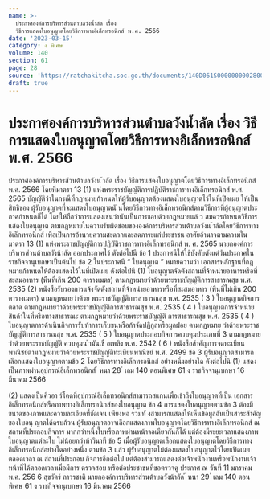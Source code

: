 ```yaml
---
name: >-
  ประกาศองค์การบริหารส่วนตำบลวังน้ำลัด เรื่อง
  วิธีการแสดงใบอนุญาตโดยวิธีการทางอิเล็กทรอนิกส์ พ.ศ. 2566
date: '2023-03-15'
category: ง พิเศษ
volume: 140
section: 61
page: 28
source: 'https://ratchakitcha.soc.go.th/documents/140D061S0000000002800.pdf'
draft: true
---
```


# ประกาศองค์การบริหารส่วนตำบลวังน้ำลัด เรื่อง วิธีการแสดงใบอนุญาตโดยวิธีการทางอิเล็กทรอนิกส์ พ.ศ. 2566

ประกาศองค์การบริหารส่วนต้าบลวังน ้าลัด เรื่อง วิธีการแสดงใบอนุญาตโดยวิธีการทางอิเล็กทรอนิกส์ พ.ศ. 2566 โดยที่มาตรา 13 (1) แห่งพระราชบัญญัติการปฏิบัติราชการทางอิเล็กทรอนิกส์ พ.ศ. 2565 บัญญัติว่าในกรณีที่กฎหมายก้าหนดให้ผู้รับอนุญาตต้องแสดงใบอนุญาตไว้ในที่เปิดเผย ให้เป็นสิทธิของ ผู้รับอนุญาตที่จะแสดงใบอนุญาตนั นโดยวิธีการทางอิเล็กทรอนิกส์ตามวิธีการที่ผู้อนุญาตประกาศก้าหนดก็ได้ โดยให้ถือว่าการแสดงเช่นว่านันเป็นการชอบด้วยกฎหมายแล้ ว สมควรก้าหนดวิธีการแสดงใบอนุญาต ตามกฎหมายในความรับผิดชอบขององค์การบริหารส่วนต้าบลวังน ้าลัดโดยวิธีการทางอิเล็กทรอนิกส์ เพื่อเป็นการอ้านวยความสะดวกและลดภาระแก่ประชาชน อาศัยอ้านาจตามความในมาตรา 13 (1) แห่งพระราชบัญญัติการปฏิบัติราชการทางอิเล็กทรอนิกส์ พ. ศ. 2565 นายกองค์การบริหารส่วนต้าบลวังน้าลัด ออกประกาศไว้ ดังต่อไปนี ข้อ 1 ประกาศนีให้ใช้บังคับตังแต่วันประกาศในราชกิจจานุเบกษาเป็นต้นไป ข้อ 2 ในประกาศนี “ ใบอนุญาต ” หมายความว่า เอกสารหลักฐานที่กฎหมายก้าหนดให้ต้องแสดงไว้ในที่เปิดเผย ดังต่อไปนี (1) ใบอนุญาตจัดตังสถานที่จ้าหน่ายอาหารหรือที่สะสมอาหาร (พืนที่เกิน 200 ตารางเมตร) ตามกฎหมายว่าด้วยพระราชบัญญัติการสาธารณสุข พ.ศ. 2535 (2) หนังสือรับรองการแจ้งจัดตังสถานที่จ้าหน่ายอาหารหรือที่สะสมอาหาร (พืนที่ไม่เกิน 200 ตารางเมตร) ตามกฎหมายว่าด้วย พระราชบัญญัติการสาธารณสุข พ.ศ. 2535 ( 3 ) ใบอนุญาตกิจการตลาด ตามกฎหมายว่าด้วยพระราชบัญญัติการสาธารณสุข พ.ศ. 2535 ( 4 ) ใบอนุญาตการจ้าหน่ายสินค้าในที่หรือทางสาธารณะ ตามกฎหมายว่าด้วยพระราชบัญญัติ การสาธารณสุข พ.ศ. 2535 ( 4 ) ใบอนุญาตการด้าเนินกิจการรับท้าการเก็บขนหรือก้าจัดปฏิกูลหรือมูลฝอย ตามกฎหมาย ว่าด้วยพระราชบัญญัติการสาธารณสุข พ.ศ. 2535 ( 5 ) ใบอนุญาตประกอบกิจการควบคุมประเภทที่ 3 ตามกฎหมายว่าด้วยพระราชบัญญัติ ควบคุมน ้ามันเชื อเพลิง พ.ศ. 2542 ( 6 ) หนังสือส้าคัญการจดทะเบียนพาณิชย์ตามกฎหมายว่าด้วยพระราชบัญญัติทะเบียนพาณิชย์ พ.ศ. 2499 ข้อ 3 ผู้รับอนุญาตสามารถเลือกแสดงใบอนุญาตตามข้อ 2 โดยวิธีการทางอิเล็กทรอนิกส์ อย่างหนึ่งอย่างใด ดังต่อไปนี (1) แสดงเป็นภาพผ่านอุปกรณ์อิเล็กทรอนิกส์ ้ หนา 28 ่ เลม 140 ตอนพิเศษ 61 ง ราชกิจจานุเบกษา 16 มีนาคม 2566

(2) แสดงเป็นคิวอา ร์โคดที่อุปกรณ์อิเล็กทรอนิกส์สามารถสแกนเพื่อเข้าถึงใบอนุญาตที่เป็น เอกสารอิเล็กทรอนิกส์หรือภาพทางอิเล็กทรอนิกส์ของใบอนุญาต ข้อ 4 การแสดงใบอนุญาตตามข้อ 3 ต้องมีขนาดของภาพและความละเอียดที่ชัดเจน เพียงพอ รวมทั งสามารถแสดงให้เห็นข้อมูลอันเป็นสาระส้าคัญของใบอนุ ญาตได้ครบถ้วน ผู้รับอนุญาตอาจเลือกแสดงภาพใบอนุญาตโดยวิธีการทางอิเล็กทรอนิกส์ ณ สถานที่ประกอบกิจการ มากกว่าหนึ่งใบหรือภาพผ่านหน้าจอเดียวกันก็ได้ แต่ต้องมีระยะเวลาแสดงภาพใบอนุญาตแต่ละใบ ไม่น้อยกว่าห้าวินาที ข้อ 5 เมื่อผู้รับอนุญาตเลือกแสดงใบอนุญาตโดยวิธีการทางอิเล็กทรอนิกส์อย่างใดอย่างหนึ่ง ตามข้อ 3 แล้ว ผู้รับอนุญาตไม่ต้องแสดงใบอนุญาตไว้โดยเปิดเผยตลอดเวลา ณ สถานที่ประกอบ กิจการอีกต่อไป แต่ต้องสามารถแสดงต่อเจ้าพนักงานหรือพนักงานเจ้าหน้าที่ได้ตลอดเวลาเมื่อมีการ ตรวจสอบ หรือต่อประชาชนที่ขอตรวจดู ประกาศ ณ วันที่ 11 มกราคม พ.ศ. 256 6 สุขวัตร์ ถาวรชาติ นายกองค์การบริหารส่วนต้าบลวังน้าลัด ้ หนา 29 ่ เลม 140 ตอนพิเศษ 61 ง ราชกิจจานุเบกษา 16 มีนาคม 2566
